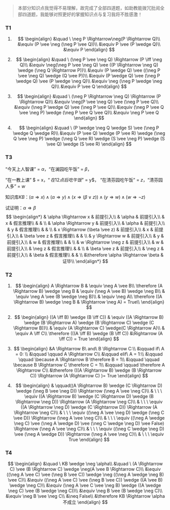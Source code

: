 > 本部分知识点我觉得不易理解，故完成了全部四道题，如助教能拨冗批阅全部四道题，我能够对照更好的掌握知识点与复习我将不胜感激！

### T1

1. $$
   \begin{align}
   &\quad \ \neg P \Rightarrow\neg(P \Rightarrow Q)\\
   &\equiv (P \vee \neg (\neg P \vee Q))\\
   &\equiv P \vee (P \wedge Q)\\
   &\equiv P
   \end{align}
   $$

2. $$
   \begin{align}
   &\quad \ (\neg P \vee \neg Q) \Rightarrow (P \iff \neg Q)\\
   &\equiv \neg(\neg P \vee \neg Q) \vee ((P \Rightarrow \neg Q) \wedge (\neg Q \Rightarrow P))\\
   &\equiv (P \wedge Q) \vee ((\neg P \vee \neg Q) \wedge (Q \vee P))\\
   &\equiv (P \wedge Q) \vee (\neg P \wedge Q) \vee (P \wedge \neg Q)\\
   &\equiv \neg (\neg P \wedge \neg Q)\\
   &\equiv P \vee Q
   \end{align}
   $$

3. $$
   \begin{align}
   &\quad \ (\neg P \Rightarrow \neg Q) \Rightarrow (P \Rightarrow Q)\\
   &\equiv \neg(P \vee \neg Q) \vee (\neg P \vee Q)\\
   &\equiv (\neg P \wedge Q) \vee (\neg P \vee Q)\\
   &\equiv (\neg P \vee Q \vee \neg P) \wedge (\neg P \vee Q \vee Q)\\
   &\equiv \neg P \vee Q
   \end{align}
   $$

4. $$
   \begin{align}
   &\quad \ (P \wedge \neg Q \wedge S) \vee (\neg P \wedge Q \wedge R)\\
   &\equiv (P \vee Q) \wedge (P \vee R) \wedge (\neg Q \vee \neg P) \wedge (\neg Q \vee R) \wedge (S \vee \neg P) \wedge (S \vee Q) \wedge (S \vee R)
   \end{align}
   $$

   

### T3

“今天上人智课” = $\alpha$，“在澜园吃午饭” = $\beta$， 

“在一教上课” $ = x$， “在12点后吃午饭”$ = y$， “在清芬园吃午饭” = $z$，“清芬园人多” = $w$

知识库$KB$：$(\alpha \Rightarrow x) \wedge (\alpha \Rightarrow y) \wedge (x  \Rightarrow (\beta \vee z)) \wedge (y \Rightarrow w) \wedge (w \Rightarrow \neg z)$

试证明：$\alpha \Rightarrow \beta$
$$
\begin{align*}
& \alpha \Rightarrow x  & 前提引入\\
& \alpha & 前提引入\\
& x & 假言推理\\
& & \\
& \alpha \Rightarrow y  & 前提引入\\
& \alpha & 前提引入\\
& y & 假言推理\\
& & \\
& x  \Rightarrow (\beta \vee z) & 前提引入\\
& x & 前提引入\\
& \beta \vee z & 假言推理\\
& & \\
& y \Rightarrow w  & 前提引入\\
& y & 前提引入\\
& w & 假言推理\\
& & \\
& w \Rightarrow \neg z  & 前提引入\\
& w & 前提引入\\
& \neg z & 假言推理\\
& & \\
& \beta \vee z  & 前提引入\\
& \neg z & 前提引入\\
& \beta & 假言推理\\
& & \\
&\therefore \alpha \Rightarrow \beta & 证毕\\
\end{align*}
$$

### T2

1. $$
   \begin{align}
   A \Rightarrow B & \equiv \neg A \vee B\\
   \therefore (A \Rightarrow B) \wedge \neg B & \equiv (\neg A \vee B) \wedge \neg B\\
   & \equiv \neg A \vee (B \wedge \neg B)\\
   & \equiv \neg A\\
   \therefore ((A \Rightarrow B) \wedge \neg B & \Rightarrow \neg A) = True\\
   \end{align}
   $$

2. $$
   \begin{align}
   ((A \iff B) \wedge (B \iff C)) & \equiv ((A \Rightarrow B) \wedge (B \Rightarrow A) \wedge (B \Rightarrow C) \wedge (C \Rightarrow B))\\
   & \equiv (A \Rightarrow C) \wedge(C \Rightarrow A)\\
   & \equiv A \iff C\\
   \therefore (((A \iff B) \wedge (B \iff C)) &\Rightarrow  (A \iff C)) = True
   \end{align}
   $$

3. $$
   \begin{align}
   &A \Rightarrow B\ and\ B \Rightarrow C:\\
   &\qquad if\ A = 0:  \\
   &\qquad \qquad A \Rightarrow C\\
   &\qquad elif\ A = 1:\\
   &\qquad \qquad \because A \Rightarrow B \therefore B = 1\\
   &\qquad \qquad \because B \Rightarrow C \therefore C = 1\\
   &\qquad \qquad \therefore A \Rightarrow C\\
   &\therefore (((A \Rightarrow B) \wedge (B \Rightarrow C)) \Rightarrow (A \Rightarrow C) )= True
   \end{align}
   $$

4. $$
   \begin{align}
   & \qquad((A \Rightarrow B) \wedge (C \Rightarrow D) \wedge (\neg B \vee \neg D)) \Rightarrow (\neg A \vee \neg C)\\
   & \ \ \ \equiv ((A \Rightarrow B) \wedge (C \Rightarrow D) \wedge (B \Rightarrow \neg D)) \Rightarrow (A \Rightarrow \neg C)\\
   & \ \ \ \equiv ((A \Rightarrow \neg D) \wedge (C \Rightarrow D)) \Rightarrow (A \Rightarrow \neg C)\\
   & \ \ \ \equiv ((\neg A \vee \neg D) \wedge (\neg C \vee D)) \Rightarrow (\neg A \vee \neg C)\\
   & \ \ \ \equiv ((\neg A \wedge \neg C) \vee (\neg A \wedge D) \vee (\neg C \wedge \neg D) \vee False) \Rightarrow (\neg A \vee \neg C)\\
   & \ \ \ \equiv ((\neg C \wedge \neg D) \vee (\neg A \wedge D)) \Rightarrow (\neg A \vee \neg C)\\
   & \ \ \ \equiv True
   \end{align}
   $$



### T4

$$
\begin{align}
&\quad \ KB \wedge \neg \alpha\\
&\quad \ (A \Rightarrow C) \vee (B \Rightarrow C) \wedge \neg(A \vee B \Rightarrow C)\\
&\equiv ((\neg A \vee C) \vee (\neg B \vee C)) \wedge \neg ((\neg A \wedge \neg B) \vee C)\\
&\equiv ((\neg A \vee C) \vee (\neg B \vee C)) \wedge ((A \vee B) \wedge \neg C)\\
&\equiv (\neg A \vee C \vee \neg B) \wedge ((A \wedge \neg C) \vee (B \wedge \neg C))\\
&\equiv \neg B \vee (B \wedge \neg C)\\
&\equiv \neg B \vee \neg C\\
&\neq False\\
&\therefore KB \Rightarrow \alpha 不成立
\end{align}
$$

